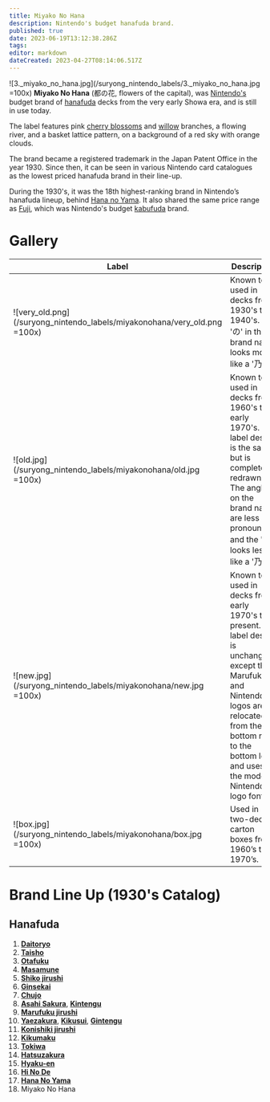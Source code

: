 ```yaml
---
title: Miyako No Hana
description: Nintendo's budget hanafuda brand.
published: true
date: 2023-06-19T13:12:38.286Z
tags: 
editor: markdown
dateCreated: 2023-04-27T08:14:06.517Z
---
```


![3._miyako_no_hana.jpg](/suryong_nintendo_labels/3._miyako_no_hana.jpg =100x)
**Miyako No Hana** (都の花, flowers of the capital), was [Nintendo's](/en/hanafuda/manufacturers/nintendo) budget brand of [hanafuda](/en/hanafuda) decks from the very early Showa era, and is still in use today. 

The label features pink [cherry blossoms](/en/hanafuda/suits/cherry-blossom) and [willow](/en/hanafuda/suits/willow) branches, a flowing river, and a basket lattice pattern, on a background of a red sky with orange clouds.

The brand became a registered trademark in the Japan Patent Office in the year 1930. Since then, it can be seen in various Nintendo card catalogues as the lowest priced hanafuda brand in their line-up.

During the 1930's, it was the 18th highest-ranking brand in Nintendo’s hanafuda lineup, behind [Hana no Yama](/en/hanafuda/manufacturers/nintendo/hana_no_yama). It also shared the same price range as [Fuji](/en/hanafuda/manufacturers/nintendo/fuji), which was Nintendo's budget [kabufuda](/en/kabufuda) brand.

# Gallery
| Label | Description |
| --- | --- |
|![very_old.png](/suryong_nintendo_labels/miyakonohana/very_old.png =100x)|Known to be used in decks from 1930's to 1940's. The 'の' in the brand name looks more like a '乃'.|
|![old.jpg](/suryong_nintendo_labels/miyakonohana/old.jpg =100x)|Known to be used in decks from 1960's to early 1970's. The label design is the same, but is completely redrawn. The angles on the brand name are less pronounced, and the 'の' looks less like a '乃'.|
|![new.jpg](/suryong_nintendo_labels/miyakonohana/new.jpg =100x)|Known to be used in decks from early 1970's to present. The label design is unchanged except the Marufuku and Nintendo logos are relocated from the bottom right to the bottom left, and uses the modern Nintendo logo font.|
|![box.jpg](/suryong_nintendo_labels/miyakonohana/box.jpg =100x)|Used in two-deck carton boxes from 1960’s to 1970’s.|

# Brand Line Up (1930's Catalog)
## Hanafuda
1. [**Daitoryo**](/en/hanafuda/manufacturers/nintendo/daitoryo)
2. [**Taisho**](/en/hanafuda/manufacturers/nintendo/taisho)
3. [**Otafuku**](/en/hanafuda/manufacturers/nintendo/otafuku)
4. [**Masamune**](/en/hanafuda/manufacturers/nintendo/masamune)
5. [**Shiko jirushi**](/en/hanafuda/manufacturers/nintendo/shiko)
6. [**Ginsekai**](/en/hanafuda/manufacturers/nintendo/ginsekai)
7. [**Chujo**](/en/hanafuda/manufacturers/nintendo/chujo)
8. [**Asahi Sakura**](/en/hanafuda/manufacturers/nintendo/asahi_sakura), [**Kintengu**](/en/hanafuda/manufacturers/nintendo/kintengu)
9. [**Marufuku jirushi**](/en/hanafuda/manufacturers/nintendo/marufuku_jirushi)
10. [**Yaezakura**](/en/hanafuda/manufacturers/nintendo/yaezakura), [**Kikusui**](/en/hanafuda/manufacturers/nintendo/kikusui), [**Gintengu**](/en/hanafuda/manufacturers/nintendo/gintengu)
11. [**Konishiki jirushi**](/en/hanafuda/manufacturers/nintendo/konishiki)
12. [**Kikumaku**](/en/hanafuda/manufacturers/nintendo/kikumaku)
13. [**Tokiwa**](/en/hanafuda/manufacturers/nintendo/tokiwa)
14. [**Hatsuzakura**](/en/hanafuda/manufacturers/nintendo/hatsuzakura)
15. [**Hyaku-en**](/en/hanafuda/manufacturers/nintendo/hyaku-en)
16. [**Hi No De**](/en/hanafuda/manufacturers/nintendo/hi_no_de)
17. [**Hana No Yama**](/en/hanafuda/manufacturers/nintendo/hana_no_yama)
18. Miyako No Hana